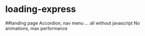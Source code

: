 # loading-express
##landing page
Accordion, nav menu ... all without javascript
No animations, max performance
